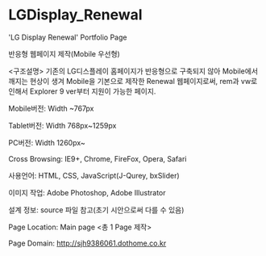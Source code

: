 # LGDisplay_Renewal
'LG Display Renewal' Portfolio Page

반응형 웹페이지 제작(Mobile 우선형)

<구조설명> 
기존의 LG디스플레이 홈페이지가 반응형으로 구축되지 않아 Mobile에서 깨지는 현상이 생겨 Mobile을 기본으로 제작한 Renewal 웹페이지로써, rem과 vw로 인해서 Explorer 9 ver부터 지원이 가능한 페이지. 

Mobile버전: Width ~767px

Tablet버전: Width 768px~1259px

PC버전: Width 1260px~

Cross Browsing: IE9+, Chrome, FireFox, Opera, Safari

사용언어: HTML, CSS, JavaScript(J-Qurey, bxSlider)

이미지 작업: Adobe Photoshop, Adobe Illustrator

설계 정보: source 파일 참고(초기 시안으로써 다를 수 있음)

Page Location: Main page <총 1 Page 제작>

Page Domain: http://sjh9386061.dothome.co.kr